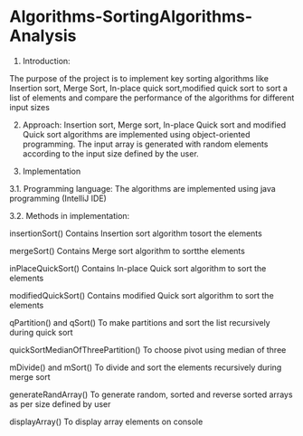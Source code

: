 # Algorithms-SortingAlgorithms-Analysis

1. Introduction:

The purpose of the project is to implement key sorting algorithms like Insertion sort, Merge Sort, In-place quick sort,modified quick sort to sort a list of elements and compare the performance of the algorithms for different input sizes

2. Approach:
Insertion sort, Merge sort, In-place Quick sort and modified Quick sort
algorithms are implemented using object-oriented programming. The input
array is generated with random elements according to the input size defined by
the user.

3. Implementation

3.1. Programming language: The algorithms are implemented using java
programming (IntelliJ IDE)

3.2. Methods in implementation:

insertionSort() Contains Insertion sort algorithm tosort the elements

mergeSort() Contains Merge sort algorithm to sortthe elements

inPlaceQuickSort() Contains In-place Quick sort algorithm to sort the elements

modifiedQuickSort() Contains modified Quick sort algorithm to sort the elements

qPartition() and qSort() To make partitions and sort the list recursively during quick sort

quickSortMedianOfThreePartition() To choose pivot using median of three

mDivide() and mSort() To divide and sort the elements recursively during merge sort

generateRandArray() To generate random, sorted and reverse sorted arrays as per size defined by user

displayArray() To display array elements on console
